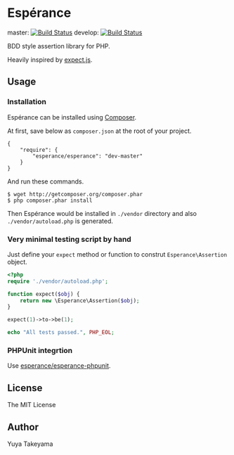 Esp&eacute;rance
================

master: [![Build Status](https://secure.travis-ci.org/esperance/esperance.png?branch=master)](http://travis-ci.org/esperance/esperance)
develop: [![Build Status](https://secure.travis-ci.org/esperance/esperance.png?branch=develop)](http://travis-ci.org/esperance/esperance)

BDD style assertion library for PHP.

Heavily inspired by [expect.js](https://github.com/LearnBoost/expect.js).

Usage
-----

### Installation

Esp&eacute;rance can be installed using [Composer](http://getcomposer.org/).

At first, save below as `composer.json` at the root of your project.

```
{
    "require": {
        "esperance/esperance": "dev-master"
    }
}
```

And run these commands.

```
$ wget http://getcomposer.org/composer.phar
$ php composer.phar install
```

Then Esp&eacute;rance would be installed in `./vendor` directory and also `./vendor/autoload.php` is generated.

### Very minimal testing script by hand

Just define your `expect` method or function to construt `Esperance\Assertion` object.

```php
<?php
require './vendor/autoload.php';

function expect($obj) {
    return new \Esperance\Assertion($obj);
}

expect(1)->to->be(1);

echo "All tests passed.", PHP_EOL;
```

### PHPUnit integrtion

Use [esperance/esperance-phpunit](https://github.com/esperance/esperance-phpunit).

License
-------

The MIT License

Author
------

Yuya Takeyama

